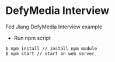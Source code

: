 # DefyMedia Interview

Fed Jiang DefyMedia Interview example

* Run npm script
```shell
$ npm install // install npm module
$ npm start // start an web server
```